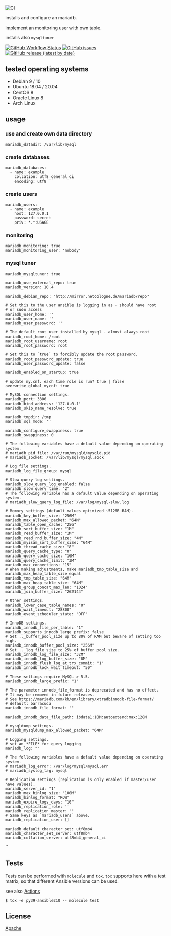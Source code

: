 
![CI](https://github.com/bodsch/ansible-mariadb/workflows/CI/badge.svg?branch=master)

installs and configure an mariadb.

implement an monitoring user with own table.

installs also `mysqltuner`


[![GitHub Workflow Status](https://img.shields.io/github/workflow/status/bodsch/ansible-mariadb/CI)][ci]
[![GitHub issues](https://img.shields.io/github/issues/bodsch/ansible-mariadb)][issues]
[![GitHub release (latest by date)](https://img.shields.io/github/v/release/bodsch/ansible-mariadb)][releases]

[ci]: https://github.com/bodsch/ansible-mariadb/actions
[issues]: https://github.com/bodsch/ansible-mariadb/issues?q=is%3Aopen+is%3Aissue
[releases]: https://github.com/bodsch/ansible-mariadb/releases


## tested operating systems

* Debian 9 / 10
* Ubuntu 18.04 / 20.04
* CentOS 8
* Oracle Linux 8
* Arch Linux


## usage

### use and create own data directory

```
mariadb_datadir: /var/lib/mysql
```

### create databases

```
mariadb_databases:
  - name: example
    collation: utf8_general_ci
    encoding: utf8
```

### create users

```
mariadb_users:
  - name: example
    host: 127.0.0.1
    password: secret
    priv: *.*:USAGE
```

### monitoring

```
mariadb_monitoring: true
mariadb_monitoring_user: 'nobody'
```

### mysql tuner

```
mariadb_mysqltuner: true
```



```
mariadb_use_external_repo: true
mariadb_version: 10.4

mariadb_debian_repo: "http://mirror.netcologne.de/mariadb/repo"

# Set this to the user ansible is logging in as - should have root
# or sudo access
mariadb_user_home: ''
mariadb_user_name: ''
mariadb_user_password: ''

# The default root user installed by mysql - almost always root
mariadb_root_home: /root
mariadb_root_username: root
mariadb_root_password: root

# Set this to `true` to forcibly update the root password.
mariadb_root_password_update: true
mariadb_user_password_update: false

mariadb_enabled_on_startup: true

# update my.cnf. each time role is run? true | false
overwrite_global_mycnf: true

# MySQL connection settings.
mariadb_port: 3306
mariadb_bind_address: '127.0.0.1'
mariadb_skip_name_resolve: true

mariadb_tmpdir: /tmp
mariadb_sql_mode: ''

mariadb_configure_swappiness: true
mariadb_swappiness: 0

# The following variables have a default value depending on operating system.
# mariadb_pid_file: /var/run/mysqld/mysqld.pid
# mariadb_socket: /var/lib/mysql/mysql.sock

# Log file settings.
mariadb_log_file_group: mysql

# Slow query log settings.
mariadb_slow_query_log_enabled: false
mariadb_slow_query_time: "2"
# The following variable has a default value depending on operating system.
# mariadb_slow_query_log_file: /var/log/mysql-slow.log

# Memory settings (default values optimized ~512MB RAM).
mariadb_key_buffer_size: "256M"
mariadb_max_allowed_packet: "64M"
mariadb_table_open_cache: "256"
mariadb_sort_buffer_size: "1M"
mariadb_read_buffer_size: "1M"
mariadb_read_rnd_buffer_size: "4M"
mariadb_myisam_sort_buffer_size: "64M"
mariadb_thread_cache_size: "8"
mariadb_query_cache_type: "0"
mariadb_query_cache_size: "16M"
mariadb_query_cache_limit: "3M"
mariadb_max_connections: "15"
# When making adjustments, make mariadb_tmp_table_size and mariadb_max_heap_table_size equal
mariadb_tmp_table_size: "64M"
mariadb_max_heap_table_size: "64M"
mariadb_group_concat_max_len: "1024"
mariadb_join_buffer_size: "262144"

# Other settings.
mariadb_lower_case_table_names: "0"
mariadb_wait_timeout: "28800"
mariadb_event_scheduler_state: "OFF"

# InnoDB settings.
mariadb_innodb_file_per_table: "1"
mariadb_supports_innodb_large_prefix: false
# Set .._buffer_pool_size up to 80% of RAM but beware of setting too high.
mariadb_innodb_buffer_pool_size: "256M"
# Set .._log_file_size to 25% of buffer pool size.
mariadb_innodb_log_file_size: "32M"
mariadb_innodb_log_buffer_size: "8M"
mariadb_innodb_flush_log_at_trx_commit: "1"
mariadb_innodb_lock_wait_timeout: "50"

# These settings require MySQL > 5.5.
mariadb_innodb_large_prefix: "1"

# The parameter innodb_file_format is deprecated and has no effect.
# It may be removed in future releases.
# See https://mariadb.com/kb/en/library/xtradbinnodb-file-format/
# default: barracuda
mariadb_innodb_file_format: ''

mariadb_innodb_data_file_path: ibdata1:10M:autoextend:max:128M

# mysqldump settings.
mariadb_mysqldump_max_allowed_packet: "64M"

# Logging settings.
# set an *FILE* for query logging
mariadb_log: ""

# The following variables have a default value depending on operating system.
# mariadb_log_error: /var/log/mysql/mysql.err
# mariadb_syslog_tag: mysql

# Replication settings (replication is only enabled if master/user have values).
mariadb_server_id: "1"
mariadb_max_binlog_size: "100M"
mariadb_binlog_format: "ROW"
mariadb_expire_logs_days: "10"
mariadb_replication_role: ''
mariadb_replication_master: ''
# Same keys as `mariadb_users` above.
mariadb_replication_user: []

mariadb_default_character_set: utf8mb4
mariadb_character_set_server: utf8mb4
mariadb_collation_server: utf8mb4_general_ci
```
``

## Tests

Tests can be performed with `molecule` and `tox`.
`tox` supports here with a test matrix, so that different Ansible versions can be used.

see also [Actions](https://github.com/bodsch/ansible-mariadb/actions)

```
$ tox -e py39-ansible210 -- molecule test
```

## License

[Apache](https://raw.githubusercontent.com/bodsch/ansible-logrotate/master/LICENSE)


